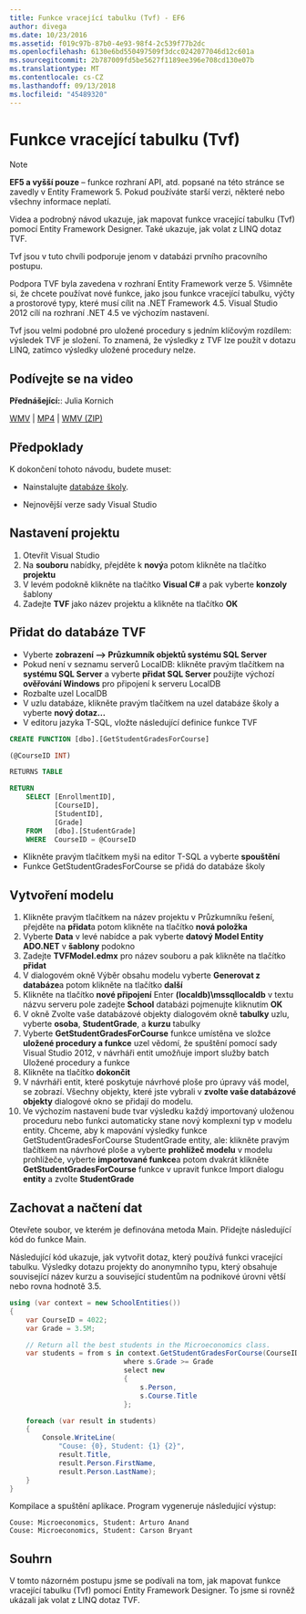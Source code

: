 ```yaml
---
title: Funkce vracející tabulku (Tvf) - EF6
author: divega
ms.date: 10/23/2016
ms.assetid: f019c97b-87b0-4e93-98f4-2c539f77b2dc
ms.openlocfilehash: 6130e6bd550497509f3dcc0242077046d12c601a
ms.sourcegitcommit: 2b787009fd5be5627f1189ee396e708cd130e07b
ms.translationtype: MT
ms.contentlocale: cs-CZ
ms.lasthandoff: 09/13/2018
ms.locfileid: "45489320"
---
```

# <a name="table-valued-functions-tvfs"></a>Funkce vracející tabulku (Tvf)
> [!NOTE]
> **EF5 a vyšší pouze** – funkce rozhraní API, atd. popsané na této stránce se zavedly v Entity Framework 5. Pokud používáte starší verzi, některé nebo všechny informace neplatí.

Videa a podrobný návod ukazuje, jak mapovat funkce vracející tabulku (Tvf) pomocí Entity Framework Designer. Také ukazuje, jak volat z LINQ dotaz TVF.

Tvf jsou v tuto chvíli podporuje jenom v databázi prvního pracovního postupu.

Podpora TVF byla zavedena v rozhraní Entity Framework verze 5. Všimněte si, že chcete používat nové funkce, jako jsou funkce vracející tabulku, výčty a prostorové typy, které musí cílit na .NET Framework 4.5. Visual Studio 2012 cílí na rozhraní .NET 4.5 ve výchozím nastavení.

Tvf jsou velmi podobné pro uložené procedury s jedním klíčovým rozdílem: výsledek TVF je složení. To znamená, že výsledky z TVF lze použít v dotazu LINQ, zatímco výsledky uložené procedury nelze.

## <a name="watch-the-video"></a>Podívejte se na video

**Přednášející:**: Julia Kornich

[WMV](http://download.microsoft.com/download/6/0/A/60A6E474-5EF3-4E1E-B9EA-F51D2DDB446A/HDI-ITPro-MSDN-winvideo-tvf.wmv) | [MP4](http://download.microsoft.com/download/6/0/A/60A6E474-5EF3-4E1E-B9EA-F51D2DDB446A/HDI-ITPro-MSDN-mp4video-tvf.m4v) | [WMV (ZIP)](http://download.microsoft.com/download/6/0/A/60A6E474-5EF3-4E1E-B9EA-F51D2DDB446A/HDI-ITPro-MSDN-winvideo-tvf.zip)

## <a name="pre-requisites"></a>Předpoklady

K dokončení tohoto návodu, budete muset:

- Nainstalujte [databáze školy](~/ef6/resources/school-database.md).

- Nejnovější verze sady Visual Studio

## <a name="set-up-the-project"></a>Nastavení projektu

1.  Otevřít Visual Studio
2.  Na **souboru** nabídky, přejděte k **nový**a potom klikněte na tlačítko **projektu**
3.  V levém podokně klikněte na tlačítko **Visual C\#** a pak vyberte **konzoly** šablony
4.  Zadejte **TVF** jako název projektu a klikněte na tlačítko **OK**

## <a name="add-a-tvf-to-the-database"></a>Přidat do databáze TVF

-   Vyberte **zobrazení –&gt; Průzkumník objektů systému SQL Server**
-   Pokud není v seznamu serverů LocalDB: klikněte pravým tlačítkem na **systému SQL Server** a vyberte **přidat SQL Server** použijte výchozí **ověřování Windows** pro připojení k serveru LocalDB
-   Rozbalte uzel LocalDB
-   V uzlu databáze, klikněte pravým tlačítkem na uzel databáze školy a vyberte **nový dotaz...**
-   V editoru jazyka T-SQL, vložte následující definice funkce TVF

``` SQL
CREATE FUNCTION [dbo].[GetStudentGradesForCourse]

(@CourseID INT)

RETURNS TABLE

RETURN
    SELECT [EnrollmentID],
           [CourseID],
           [StudentID],
           [Grade]
    FROM   [dbo].[StudentGrade]
    WHERE  CourseID = @CourseID
```

-   Klikněte pravým tlačítkem myši na editor T-SQL a vyberte **spouštění**
-   Funkce GetStudentGradesForCourse se přidá do databáze školy

 

## <a name="create-a-model"></a>Vytvoření modelu

1.  Klikněte pravým tlačítkem na název projektu v Průzkumníku řešení, přejděte na **přidat**a potom klikněte na tlačítko **nová položka**
2.  Vyberte **Data** v levé nabídce a pak vyberte **datový Model Entity ADO.NET** v **šablony** podokno
3.  Zadejte **TVFModel.edmx** pro název souboru a pak klikněte na tlačítko **přidat**
4.  V dialogovém okně Výběr obsahu modelu vyberte **Generovat z databáze**a potom klikněte na tlačítko **další**
5.  Klikněte na tlačítko **nové připojení** Enter **(localdb)\\mssqllocaldb** v textu názvu serveru pole zadejte **School** databázi pojmenujte kliknutím **OK**
6.  V okně Zvolte vaše databázové objekty dialogovém okně **tabulky** uzlu, vyberte **osoba**, **StudentGrade**, a **kurzu** tabulky
7.  Vyberte **GetStudentGradesForCourse** funkce umístěna ve složce **uložené procedury a funkce** uzel vědomí, že spuštění pomocí sady Visual Studio 2012, v návrháři entit umožňuje import služby batch Uložené procedury a funkce
8.  Klikněte na tlačítko **dokončit**
9.  V návrháři entit, které poskytuje návrhové ploše pro úpravy váš model, se zobrazí. Všechny objekty, které jste vybrali v **zvolte vaše databázové objekty** dialogové okno se přidají do modelu.
10. Ve výchozím nastavení bude tvar výsledku každý importovaný uloženou proceduru nebo funkci automaticky stane nový komplexní typ v modelu entity. Chceme, aby k mapování výsledky funkce GetStudentGradesForCourse StudentGrade entity, ale: klikněte pravým tlačítkem na návrhové ploše a vyberte **prohlížeč modelu** v modelu prohlížeče, vyberte **importované funkce**a potom dvakrát klikněte **GetStudentGradesForCourse** funkce v upravit funkce Import dialogu **entity** a zvolte **StudentGrade**

## <a name="persist-and-retrieve-data"></a>Zachovat a načtení dat

Otevřete soubor, ve kterém je definována metoda Main. Přidejte následující kód do funkce Main.

Následující kód ukazuje, jak vytvořit dotaz, který používá funkci vracející tabulku. Výsledky dotazu projekty do anonymního typu, který obsahuje související název kurzu a související studentům na podnikové úrovni větší nebo rovna hodnotě 3.5.

``` csharp
using (var context = new SchoolEntities())
{
    var CourseID = 4022;
    var Grade = 3.5M;

    // Return all the best students in the Microeconomics class.
    var students = from s in context.GetStudentGradesForCourse(CourseID)
                            where s.Grade >= Grade
                            select new
                            {
                                s.Person,
                                s.Course.Title
                            };

    foreach (var result in students)
    {
        Console.WriteLine(
            "Couse: {0}, Student: {1} {2}",
            result.Title,  
            result.Person.FirstName,  
            result.Person.LastName);
    }
}
```

Kompilace a spuštění aplikace. Program vygeneruje následující výstup:

```
Couse: Microeconomics, Student: Arturo Anand
Couse: Microeconomics, Student: Carson Bryant
```

## <a name="summary"></a>Souhrn

V tomto názorném postupu jsme se podívali na tom, jak mapovat funkce vracející tabulku (Tvf) pomocí Entity Framework Designer. To jsme si rovněž ukázali jak volat z LINQ dotaz TVF.
